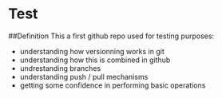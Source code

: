 # Test
##Definition
This a first github repo used for testing purposes:
* understanding how versionning works in git
* understanding how this is combined in github
* undrestanding branches
* understanding push / pull mechanisms
* getting some confidence in performing basic operations
